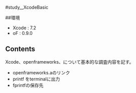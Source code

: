 #study__XcodeBasic

##環境
*	Xcode : 7.2
*	oF : 0.9.0

## Contents
Xcode、openframeworks、について基本的な調査内容を記す。

*	openframeworks.aのリンク
*	printf をterminalに出力
*	fprintfの保存先
